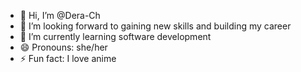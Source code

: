 - 👋 Hi, I’m @Dera-Ch
- 👀 I’m looking forward to gaining new skills and building my career
- 🌱 I’m currently learning software development
- 😄 Pronouns: she/her
- ⚡ Fun fact: I love anime

<!---
Dera-Ch/Dera-Ch is a ✨ special ✨ repository because its `README.md` (this file) appears on your GitHub profile.
You can click the Preview link to take a look at your changes.
--->
